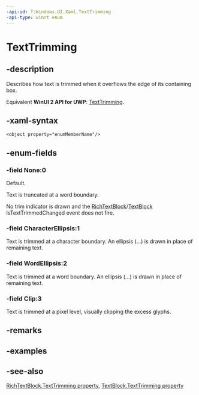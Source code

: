 ```yaml
---
-api-id: T:Windows.UI.Xaml.TextTrimming
-api-type: winrt enum
---
```


<!-- Enumeration syntax
public enum Windows.UI.Xaml.TextTrimming : int
-->

# TextTrimming

## -description

Describes how text is trimmed when it overflows the edge of its containing box.

Equivalent **WinUI 2 API for UWP**: [TextTrimming](/windows/winui/api/microsoft.ui.xaml.texttrimming).

## -xaml-syntax

```xaml
<object property="enumMemberName"/>
```

## -enum-fields

### -field None:0

Default.

Text is truncated at a word boundary. 

No trim indicator is drawn and the [RichTextBlock](../windows.ui.xaml.controls/richtextblock.md)/[TextBlock](../windows.ui.xaml.controls/textblock.md) IsTextTrimmedChanged event does not fire.

### -field CharacterEllipsis:1

Text is trimmed at a character boundary. An ellipsis (...) is drawn in place of remaining text.

### -field WordEllipsis:2

Text is trimmed at a word boundary. An ellipsis (...) is drawn in place of remaining text.

### -field Clip:3

Text is trimmed at a pixel level, visually clipping the excess glyphs.

## -remarks

## -examples

## -see-also

[RichTextBlock.TextTrimming property](../windows.ui.xaml.controls/richtextblock_texttrimming.md), [TextBlock.TextTrimming property](../windows.ui.xaml.controls/textblock_texttrimming.md)
